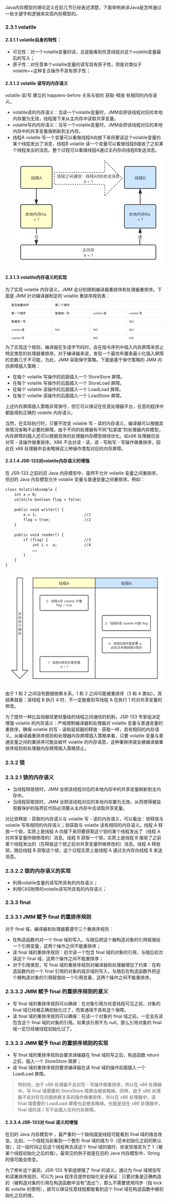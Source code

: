 Java内存模型的理论定义在前几节已经表述清楚，下面举例来讲Java是怎样通过一些关键字和逻辑来实现内存模型的。

### 2.3.1 volatile

#### 2.3.1.1 volatile自身的特性：

- 可见性：对一个volatile变量的读，总是能看到任意线程对这个volatile变量最后的写入；
- 原子性：对任意单个volatile变量的读写具有原子性，但是对类似于volatile++这种复合操作不具有原子性；

#### 2.3.1.2 volatile 读写的内存语义

volatile 读/写 建立的 happens-before 关系与锁的 获取-释放 有相同的内存语义。

- volatile读的内存语义：当读一个volatile变量时，JMM会把该线程对应的本地内存置为无效，线程接下来从主内存中读取共享变量。
- volatile写的内存语义：当写一个volatile变量时，JMM会把该线程对应的本地内存中的共享变量值刷新到主内存。
- 线程A volatile 写一个变量可以看做线程A向接下来将要读这个volatile变量的某个线程发出了消息，线程B volatile 读一个变量可以看做线程B接收了之前某个线程发出的消息。整个过程可以看做线程A通过主内存向线程B发送消息。
  <img src="../../img/concurrent/2.3.1.2_communicate.png" alt="image.png" style="zoom:50%;" />

#### 2.3.1.3 volatile内存语义的实现

为了实现 volatile 内存语义，JMM 会分别限制编译器重排序和处理器重排序。下面是 JMM 针对编译器制定的 volatile 重排序规则表：
![image.png](../../img/concurrent/volatile_order.png)
为了实现这个规则，编译器在生成字节码时，会在指令序列中插入内存屏障来禁止特定类型的处理器重排序。对于编译器来说，发现一个最优布置来最小化插入屏障的总数几乎不可能，为此，JMM 采取保守策略。下面是基于保守策略的 JMM 内存屏障插入策略：

- 在每个 volatile 写操作的前面插入一个 StoreStore 屏障。
- 在每个 volatile 写操作的后面插入一个 StoreLoad 屏障。
- 在每个 volatile 读操作的后面插入一个 LoadLoad 屏障。
- 在每个 volatile 读操作的后面插入一个 LoadStore 屏障。

上述内存屏障插入策略非常保守，但它可以保证在任意处理器平台，任意的程序中都能得到正确的 volatile 内存语义。

当然，在实际执行时，只要不改变 volatile 写 - 读的内存语义，编译器可以根据具体情况省略不必要的屏障。由于不同的处理器有不同“松紧度”的处理器内存模型，内存屏障的插入还可以根据具体的处理器内存模型继续优化。如x86 处理器仅会对写 - 读操作做重排序。X86 不会对读 - 读，读 - 写和写 - 写操作做重排序，因此在 x86 处理器中会省略掉这三种操作类型对应的内存屏障。

#### 2.3.1.4 JSR-133对volatile内存语义的增强

在 JSR-133 之前的旧 Java 内存模型中，虽然不允许 volatile 变量之间重排序，但旧的 Java 内存模型允许 volatile 变量与普通变量之间重排序。例如：

```
class VolatileExample {
    int a = 0;
    volatile boolean flag = false;

    public void writer() {
        a = 1;                     //1
        flag = true;               //2
    }

    public void reader() {
        if (flag) {                //3
            int i =  a;            //4
            ……
        }
    }
}
```

<img src="../../img/concurrent/2.3.1.4_order.png" alt="image.png" style="zoom:50%;" />

由于 1 和 2 之间没有数据依赖关系，1 和 2 之间可能被重排序（3 和 4 类似）。其结果就是：读线程 B 执行 4 时，不一定能看到写线程 A 在执行 1 时对共享变量的修改。

为了提供一种比监视器锁更轻量级的线程之间通信的机制，JSR-133 专家组决定增强 volatile 的内存语义：严格限制编译器和处理器对 volatile 变量与普通变量的重排序，确保 volatile 的写 - 读和监视器的释放 - 获取一样，具有相同的内存语义。从编译器重排序规则和处理器内存屏障插入策略来看，只要 volatile 变量与普通变量之间的重排序可能会破坏 volatile 的内存语意，这种重排序就会被编译器重排序规则和处理器内存屏障插入策略禁止。

### 2.3.2 锁

### 2.3.2.1 锁的内存语义

- 当线程释放锁时，JMM 会把该线程对应的本地内存中的共享变量刷新到主内存中。
- 当线程获取锁时，JMM 会把该线程对应的本地内存置为无效。从而使得被监视器保护的临界区代码必须要从主内存中去读取共享变量。

对比锁释放 - 获取的内存语义与 volatile 写 - 读的内存语义，可以看出：锁释放与 volatile 写有相同的内存语义；锁获取与 volatile 读有相同的内存语义。线程 A 释放一个锁，实质上是线程 A 向接下来将要获取这个锁的某个线程发出了（线程 A 对共享变量所做修改的）消息。线程 B 获取一个锁，实质上是线程 B 接收了之前某个线程发出的（在释放这个锁之前对共享变量所做修改的）消息。线程 A 释放锁，随后线程 B 获取这个锁，这个过程实质上是线程 A 通过主内存向线程 B 发送消息。

### 2.3.2.2 锁的内存语义的实现

- 利用volatile变量的读写所具有的内存语义；
- 利用CAS附带的volatile读写所具有的内存语义；

### 2.3.3 final

### 2.3.3.1 JMM 赋予 final 的重排序规则

对于 final 域，编译器和处理器要遵守三个重排序规则：

- 在构造函数内对一个 final 域的写入，与随后把这个被构造对象的引用赋值给一个引用变量，这两个操作之间不能重排序；
- 读 final 域的重排序规则：初次读一个包含 final 域的对象的引用，与随后初次读这个 final 域，这两个操作之间不能重排序；
- 对于引用类型，写 final 域的重排序规则对编译器和处理器增加了约束：在构造函数内对一个 final 引用的对象的成员域的写入，与随后在构造函数外把这个被构造对象的引用赋值给一个引用变量，这两个操作之间不能重排序。

### 2.3.3.2 JMM 赋予 final 的重排序规则的意义

- 写 final 域的重排序规则可以确保：在对象引用为任意线程可见之前，对象的 final 域已经被正确初始化过了，而普通域不具有这个保障。
- 读 final 域的重排序规则可以确保：在读一个对象的 final 域之前，一定会先读包含这个 final 域的对象的引用。如果该引用不为 null，那么引用对象的 final 域一定已经被线程初始化过了。

### 2.3.3.3 JMM 赋予 final 的重排序规则的实现

- 写 final 域的重排序规则会要求译编器在 final 域的写之后，构造函数 return 之前，插入一个 StoreStore 障屏；
- 读 final 域的重排序规则要求编译器在读 final 域的操作前面插入一个 LoadLoad 屏障。

> 特别地，由于 x86 处理器不会对写 - 写操作做重排序，所以在 x86 处理器中，写 final 域需要的 StoreStore 障屏会被省略掉。同样，由于 x86 处理器不会对存在间接依赖关系的操作做重排序，所以在 x86 处理器中，读 final 域需要的 LoadLoad 屏障也会被省略掉。也就是说在 x86 处理器中，final 域的读 / 写不会插入任何内存屏障。

#### 2.3.3.4 JSR-133对 final 语义的增强

在旧的 Java 内存模型中 ，最严重的一个缺陷就是线程可能看到 final 域的值会改变。比如，一个线程当前看到一个整形 final 域的值为 0（还未初始化之前的默认值），过一段时间之后这个线程再去读这个 final 域的值时，却发现值变为了 1（被某个线程初始化之后的值）。最常见的例子就是在旧的 Java 内存模型中，String 的值可能会改变。

为了修补这个漏洞，JSR-133 专家组增强了 final 的语义。通过为 final 域增加写和读重排序规则，可以为 java 程序员提供初始化安全保证：只要对象是正确构造的（被构造对象的引用在构造函数中没有“逸出”），那么不需要使用同步（指 lock 和 volatile 的使用），就可以保证任意线程都能看到这个 final 域在构造函数中被初始化之后的值。